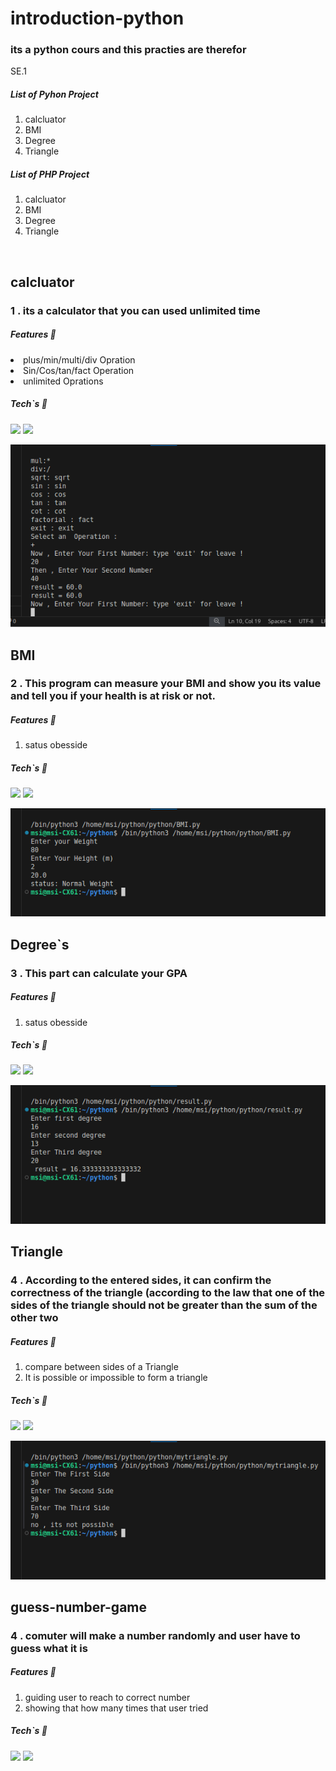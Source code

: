 <h1> introduction-python </h1>

<h3> its a python cours and this practies are therefor</h3>
<p>SE.1</p>

<h5>List of Pyhon Project </h5>

<ol>
  <li>calcluator</li>
  <li>BMI</li>
  <li>Degree</li>
  <li>Triangle</li>  
</ol>


<h5>List of PHP Project</h5>
<ol>
  <li>calcluator</li>
  <li>BMI</li>
  <li>Degree</li>
  <li>Triangle</li>  
</ol>

<br>

<h2> calcluator </h2>

<h3>1 . its a calculator that you can used unlimited time </h3>

<h5>Features 💫</h5>
<a>
  <li>plus/min/multi/div Opration</li>
  <li>Sin/Cos/tan/fact Operation</li>
  <li>unlimited Oprations</li>
</a>

<h5>Tech`s 🔧 </h5>
<p>
<img src="https://img.shields.io/badge/python-red">
<img src="https://img.shields.io/badge/PHP-blue">
</p>



<img src="/screenshots/calculator.png"> 

<br>
<h2> BMI </h2>

<h3>2 . This program can measure your BMI and show you its value and tell you if your health is at risk or not.  </h3>

<h5>Features 💫</h5>
<ol>
  <li>satus obesside</li>
</ol>
 

<h5>Tech`s 🔧 </h5>
<p>
<img src="https://img.shields.io/badge/python-red">
<img src="https://img.shields.io/badge/PHP-blue">
</p>

<img src="/screenshots/BMI.png"> 

<br>
<h2> Degree`s </h2>

<h3>3 . This part can calculate your GPA </h3>

<h5>Features 💫</h5>
<ol>
  <li> satus obesside</li>
</ol>


<h5>Tech`s 🔧 </h5>
<p>
<img src="https://img.shields.io/badge/python-red">
<img src="https://img.shields.io/badge/PHP-blue">
</p>


<img src="/screenshots/degree.png"> 

<br>
<h2> Triangle </h2>

<h3>4 . According to the entered sides, it can confirm the correctness of the triangle (according to the law that one of the sides of the triangle should not be greater than the sum of the other two</h3>

<h5>Features 💫</h5>
<ol>
  <li>compare between sides of a Triangle </li>
  <li>It is possible or impossible to form a triangle</li>
</ol>

<h5>Tech`s 🔧 </h5>
<p>
<img src="https://img.shields.io/badge/python-red">
<img src="https://img.shields.io/badge/PHP-blue">
</p>


<img src="/screenshots/triangle.png"> 

<br>

<h2> guess-number-game </h2>

<h3>4 . comuter will make a number randomly and user have to guess what it is</h3>

<h5>Features 💫</h5>
<ol>
  <li>guiding user to reach to correct number</li>
  <li>showing that how many times that user tried</li>
</ol>

<h5>Tech`s 🔧 </h5>
<p>
<img src="https://img.shields.io/badge/python-red">
<img src="https://img.shields.io/badge/PHP-blue">
</p>


<img src=""> 

<br>
